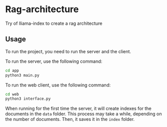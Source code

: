 # Rag-architecture

Try of lliama-index to create a rag architecture

## Usage

To run the project, you need to run the server and the client.

To run the server, use the following command:

```bash
cd app
python3 main.py
```

To run the web client, use the following command:

```bash
cd web
python3 interface.py
```

When running for the first time the server, it will create indexes for the documents in the `data` folder. This process may take a while, depending on the number of documents. Then, it saves it in the `index` folder.
